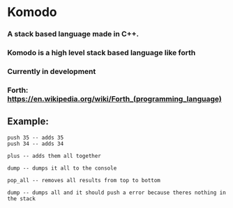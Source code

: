 # Komodo

### A stack based language made in C++.
### Komodo is a high level stack based language like forth
### Currently in development

### Forth: https://en.wikipedia.org/wiki/Forth_(programming_language)

## Example: 

```
push 35 -- adds 35 
push 34 -- adds 34

plus -- adds them all together

dump -- dumps it all to the console

pop_all -- removes all results from top to bottom

dump -- dumps all and it should push a error because theres nothing in the stack
```
